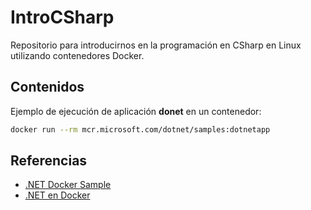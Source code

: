 # IntroCSharp
Repositorio para introducirnos en la programación en CSharp en Linux utilizando contenedores Docker.
## Contenidos

Ejemplo de ejecución de aplicación **donet** en un contenedor:
```bash
docker run --rm mcr.microsoft.com/dotnet/samples:dotnetapp
```
## Referencias
- [.NET Docker Sample](https://github.com/dotnet/dotnet-docker/blob/main/samples/dotnetapp/README.md)
- [.NET en Docker](https://github.com/dotnet/dotnet-docker/tree/0f9bcba898466d5c00ac0fa57fdc2d40a9f29491)